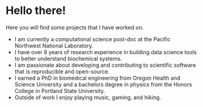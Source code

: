 # Hello there!

Here you will find some projects that I have worked on. 

- I am currently a computational science post-doc at the Pacific Northwest National Laboratory. 
- I have over 8 years of research experience in building data science tools to better understand biochemical systems.
- I am passionate about developing and contributing to scientific software that is reproducible and open-source.
- I earned a PhD in biomedical engineering from Oregon Health and Science University and a bachelors degree in physics from the Honors College in Portland State University.
- Outside of work I enjoy playing music, gaming, and hiking.

